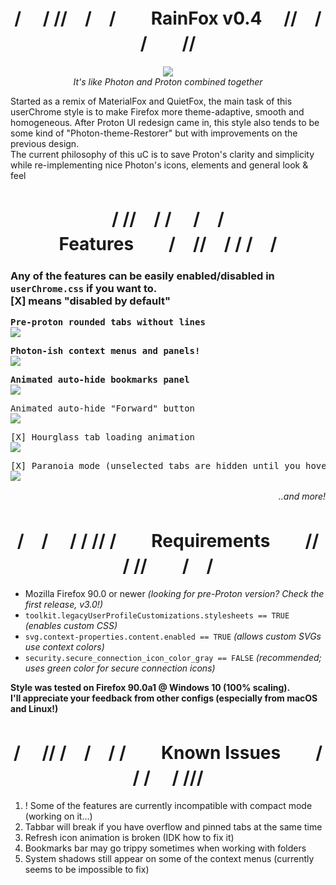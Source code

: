 <h1 align=center>/ 　/ //　/　/　　RainFox v0.4　 //　/ /　　//</h1>
<p align=center><img src="https://github.com/1280px/rainfox/blob/master/readme-img0.png"></img>
<br><i>It's like Photon and Proton combined together</i></p>


Started as a remix of MaterialFox and QuietFox, the main task of this userChrome style is to make Firefox more theme-adaptive, smooth and homogeneous. After Proton UI redesign came in, this style also tends to be some kind of "Photon-theme-Restorer" but with improvements on the previous design. <br>
The current philosophy of this uC is to save Proton's clarity and simplicity while re-implementing nice Photon's icons, elements and general look & feel

<h1 align=center>/ //　/ / 　/　/　　Features　　/　//　/ / /　/</h1>
<h3>Any of the features can be easily enabled/disabled in <code>userChrome.css</code> if you want to. <br> <b>[X]<b> means "disabled by default"</h3>
  
<pre>Pre-proton rounded tabs without lines</b>
<img src="https://github.com/1280px/rainfox/blob/master/readme-img4.png" align=center></img></pre>
<pre>Photon-ish context menus and panels!</b>
<img src="https://github.com/1280px/rainfox/blob/master/readme-img2.png" align=center></img></pre>
<pre><b>Animated auto-hide bookmarks panel</b>
<img src="https://github.com/1280px/rainfox/blob/master/readme-img1.png" align=center></img></pre>
<pre>Animated auto-hide "Forward" button</b>
<img src="https://github.com/1280px/rainfox/blob/master/readme-img5.png" align=center></img></pre>
<pre>[X] Hourglass tab loading animation</b>
<img src="https://github.com/1280px/rainfox/blob/master/readme-img3.png" align=center></img></pre>
<pre>[X] Paranoia mode (unselected tabs are hidden until you hover it)</b>
<img src="https://github.com/1280px/rainfox/blob/master/readme-img6.png" align=center></img></pre>
<p align=right><i>..and more!　　　　</i></p>



<h1 align=center>/　/　 / / // /　　Requirements　　//　 / //　　/　/</h1><ul>
<li>Mozilla Firefox 90.0 or newer <i>(looking for pre-Proton version? Check the first release, v3.0!)</i>
<li><code>toolkit.legacyUserProfileCustomizations.stylesheets == TRUE</code> <i>(enables custom CSS)</i>
<li><code>svg.context-properties.content.enabled == TRUE</code> <i>(allows custom SVGs use context colors)</i>
<li><code>security.secure_connection_icon_color_gray == FALSE</code> <i>(recommended; uses green color for secure connection icons)</i>
</ul>
<b>Style was tested on Firefox 90.0a1 @ Windows 10 (100% scaling).<br>I'll appreciate your feedback from other configs (especially from macOS and Linux!)</b>


<h1 align=center>/ 　// /　/　/ /　　Known Issues　　/　 / /　 / ///</h1><ol>
<li>! Some of the features are currently incompatible with compact mode (working on it...)
<li>Tabbar will break if you have overflow and pinned tabs at the same time
<li>Refresh icon animation is broken (IDK how to fix it)
<li>Bookmarks bar may go trippy sometimes when working with folders
<li>System shadows still appear on some of the context menus (currently seems to be impossible to fix)
</ol>
